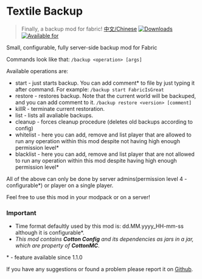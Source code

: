 # Textile Backup
>Finally, a backup mod for fabric!
[中文/Chinese](https://github.com/Szum123321/textile_backup/README_zh-CN.md)
[![Downloads](http://cf.way2muchnoise.eu/full_359893_downloads.svg)
![Available for](http://cf.way2muchnoise.eu/versions/359893.svg)](https://www.curseforge.com/minecraft/mc-mods/textile-backup)

Small, configurable, fully server-side backup mod for Fabric  

Commands look like that: `/backup <operation> [args]`

Available operations are: 

 * start - just starts backup. You can add comment* to file by just typing it after command. For example: `/backup start FabricIsGreat`
 * restore - restores backup. Note that the current world will be backuped, and you can add comment to it. `/backup restore <version> [comment]`
 * killR - terminate current restoration.
 * list - lists all avaliable backups.
 * cleanup - forces cleanup procedure (deletes old backups according to config)
 * whitelist - here you can add, remove and list player that are allowed to run any operation within this mod despite not having high enough permission level*
 * blacklist - here you can add, remove and list player that are not allowed to run any operation within this mod despite having high enough permission level*
 
All of the above can only be done by server admins(permission level 4 - configurable*) or player on a single player.

Feel free to use this mod in your modpack or on a server!

### Important

* Time format defaultly used by this mod is: dd.MM.yyyy_HH-mm-ss although it is configurable*.
* _This mod contains **Cotton Config** and its dependencies as jars in a jar, which are property of **CottonMC**_.

\* - feature available since 1.1.0

If you have any suggestions or found a problem please report it on [Github](https://github.com/Szum123321/textile_backup).
